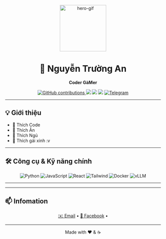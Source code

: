 <!-- README.md -->
<p align="center">
  <img src="https://media.giphy.com/media/PAqjdPkJLDsmBRSYUp/giphy.gif" width="150" alt="hero-gif"/>
</p>

<h1 align="center">🚀 Nguyễn Trường An</h1>
<p align="center">
  <strong>Coder GàMer</strong><br/>

</p>

<p align="center">
  <a href="https://github.com/NguyenTruongAn">
    <img src="https://img.shields.io/badge/GitHub-1000%2B%20Contributions-black?logo=github" alt="GitHub contributions"/>
  </a>
  <img src="https://img.shields.io/badge/Vietnam-🌏-red"/>
  <img src="https://img.shields.io/badge/🎓-IUIHMC-blue"/>
  <img src="https://img.shields.io/badge/💼-Freelance-green"/>
  <a href="https://t.me/yourhandle">
    <img src="https://img.shields.io/badge/Telegram-Chat-blue?logo=telegram" alt="Telegram"/>
  </a>
</p>

---

## 💡 Giới thiệu
- 🔭 Thích Code
- 🌱 Thích Ăn  
- 📝 Thích Ngủ  
- 🤝 Thích gái xinh :v

---

## 🛠️ Công cụ & Kỹ năng chính
<p align="center">
  <img alt="Python" src="https://img.shields.io/badge/Python-3.10-blue?logo=python&logoColor=white"/>
  <img alt="JavaScript" src="https://img.shields.io/badge/JavaScript-ES6-yellow?logo=javascript&logoColor=black"/>
  <img alt="React" src="https://img.shields.io/badge/React-18-blue?logo=react&logoColor=white"/>
  <img alt="Tailwind" src="https://img.shields.io/badge/TailwindCSS-3.2-blue?logo=tailwindcss&logoColor=white"/>
  <img alt="Docker" src="https://img.shields.io/badge/Docker-24.0-blue?logo=docker&logoColor=white"/>
  <img alt="vLLM" src="https://img.shields.io/badge/vLLM-Latest-green"/>
</p>

---

---

## 📫 Infomation
<p align="center">
  <a href="mailto:nta21303@gmail.com">✉️ Email</a> •
  <a href="https://www.facebook.com/Truong.An.IT">💬 Facebook</a> •
  
</p>

---

<p align="center">
  Made with ❤️ &amp; ☕
</p>
